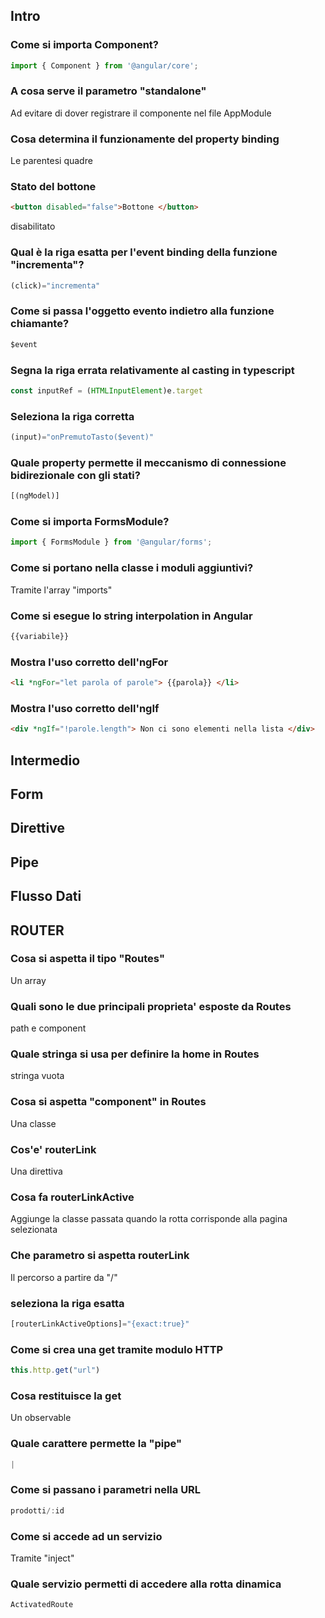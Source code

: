 ## Intro
### Come si importa Component?

```Typescript
import { Component } from '@angular/core';
```

### A cosa serve il parametro "standalone"
Ad evitare di dover registrare il componente nel file AppModule

### Cosa determina il funzionamente del property binding

Le parentesi quadre

### Stato del bottone 

```html
<button disabled="false">Bottone </button>
```
disabilitato

### Qual è la riga esatta per l'event binding della funzione "incrementa"?

```typescript
(click)="incrementa"
```

### Come si passa l'oggetto evento indietro alla funzione chiamante?

```typescript
$event
```


### Segna la riga errata relativamente al casting in typescript
```typescript
const inputRef = (HTMLInputElement)e.target
```

### Seleziona la riga corretta

```typescript
(input)="onPremutoTasto($event)"
```


### Quale property permette il meccanismo di connessione bidirezionale con gli stati?

```typescript
[(ngModel)]
```


### Come si importa FormsModule?
```typescript
import { FormsModule } from '@angular/forms';
```


### Come si portano nella classe i moduli aggiuntivi?

Tramite l'array "imports"

### Come si esegue lo string interpolation in Angular
```typescript
{{variabile}}
```



### Mostra l'uso corretto dell'ngFor

```html
<li *ngFor="let parola of parole"> {{parola}} </li>
```

### Mostra l'uso corretto dell'ngIf

```HTML
<div *ngIf="!parole.length"> Non ci sono elementi nella lista </div>
```








## Intermedio


## Form

## Direttive

## Pipe

## Flusso Dati



## ROUTER

### Cosa si aspetta il tipo "Routes"
Un array

### Quali sono le due principali proprieta' esposte da Routes
path e component

### Quale stringa si usa per definire la home in Routes
stringa vuota

### Cosa si aspetta "component" in Routes

Una classe

### Cos'e' routerLink

Una direttiva

### Cosa fa routerLinkActive

Aggiunge la classe passata quando la rotta corrisponde alla pagina selezionata


### Che parametro si aspetta routerLink
Il percorso a partire da "/"

### seleziona la riga esatta
```typescript
[routerLinkActiveOptions]="{exact:true}"
```



### Come si crea una get tramite modulo HTTP
```typescript 
this.http.get("url")
```

### Cosa restituisce la get
Un observable

### Quale carattere permette la "pipe"
```typescript
|
```

### Come si passano i parametri nella URL

```typescript
prodotti/:id
```

### Come si accede ad un servizio

Tramite "inject"


### Quale servizio permetti  di accedere alla rotta dinamica

```typescript
ActivatedRoute
```



